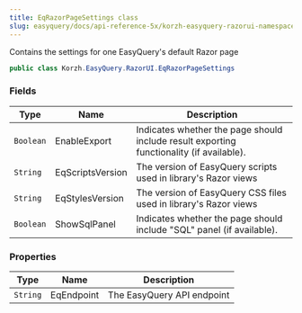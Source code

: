 ```yaml
---
title: EqRazorPageSettings class
slug: easyquery/docs/api-reference-5x/korzh-easyquery-razorui-namespace/eqrazorpagesettings-class
---
```



Contains the settings for one EasyQuery's default Razor page
```csharp
public class Korzh.EasyQuery.RazorUI.EqRazorPageSettings

```

### Fields

| Type | Name | Description | 
| --- | --- | --- | 
| `Boolean` | EnableExport | Indicates whether the page should include result exporting functionality (if available). | 
| `String` | EqScriptsVersion | The version of EasyQuery scripts used in library's Razor views | 
| `String` | EqStylesVersion | The version of EasyQuery CSS files used in library's Razor views | 
| `Boolean` | ShowSqlPanel | Indicates whether the page should include "SQL" panel (if available). | 


### Properties

| Type | Name | Description | 
| --- | --- | --- | 
| `String` | EqEndpoint | The EasyQuery API endpoint |